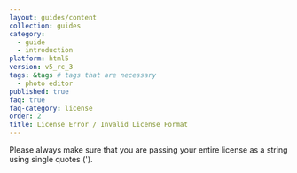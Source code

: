 ```yaml
---
layout: guides/content
collection: guides
category:
  - guide
  - introduction
platform: html5
version: v5_rc_3
tags: &tags # tags that are necessary
  - photo editor
published: true
faq: true
faq-category: license
order: 2
title: License Error / Invalid License Format
---
```


Please always make sure that you are passing your entire license as a string using single quotes (').